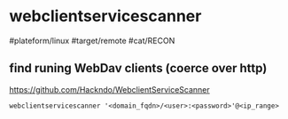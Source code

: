 # webclientservicescanner
#plateform/linux  #target/remote #cat/RECON

## find runing WebDav clients (coerce over http)
https://github.com/Hackndo/WebclientServiceScanner
```
webclientservicescanner '<domain_fqdn>/<user>:<password>'@<ip_range>
```

